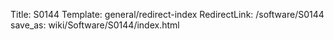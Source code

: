 Title: S0144
Template: general/redirect-index
RedirectLink: /software/S0144
save_as: wiki/Software/S0144/index.html
